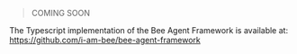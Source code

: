 > COMING SOON

The Typescript implementation of the Bee Agent Framework is available at: https://github.com/i-am-bee/bee-agent-framework
